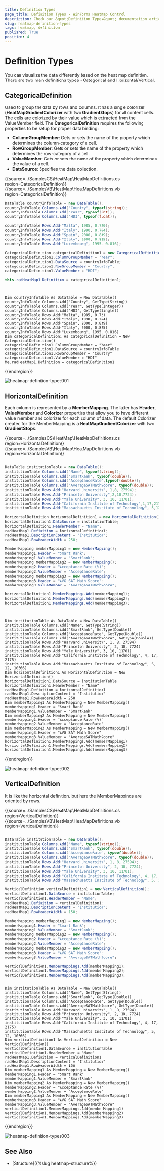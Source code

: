 ```yaml
---
title: Definition Types
page_title: Definition Types - WinForms HeatMap Control
description: Check our &quot;Definition Types&quot; documentation article for the RadHeatMap WinForms control.
slug: heatmap-definition-types
tags: heatmap, definition
published: True
position: 4
---
```


# Definition Types

You can visualize the data differently based on the heat map definition. There are two main definitions types - Categorical and Horizontal/Vertical. 

## CategoricalDefinition

Used to group the data by rows and columns. It has a single colorizer (**HeatMapGradientColorizer** with two **GradientStop**s) for all content cells. The cells are colorized by their value which is extracted from the ValueMember field. The **CategoricalDefinition** requires the following properties to be setup for proper data binding:

* **ColumnGroupMember**: Gets or sets the name of the property which determines the column-category of a cell. 
* **RowGroupMember**: Gets or sets the name of the property which determines the row-category of a cell. 
* **ValueMember**: Gets or sets the name of the property which determines the value of a cell. 
* **DataSource**: Specifies the data collection.

{{source=..\SamplesCS\HeatMap\HeatMapDefinitions.cs region=CategoricalDefinition}} 
{{source=..\SamplesVB\HeatMap\HeatMapDefinitions.vb region=CategoricalDefinition}} 

````C#
DataTable countryInfoTable = new DataTable();
countryInfoTable.Columns.Add("Country", typeof(string));
countryInfoTable.Columns.Add("Year", typeof(int));
countryInfoTable.Columns.Add("HDI", typeof(float));

countryInfoTable.Rows.Add("Malta", 1985, 0.720);
countryInfoTable.Rows.Add("Italy", 1990, 0.764);
countryInfoTable.Rows.Add("Spain", 2000, 0.839);
countryInfoTable.Rows.Add("Italy", 2000, 0.825);
countryInfoTable.Rows.Add("Luxembourg", 1995, 0.816);

CategoricalDefinition categoricalDefinition1 = new CategoricalDefinition();
categoricalDefinition1.ColumnGroupMember = "Year";
categoricalDefinition1.DataSource = countryInfoTable;
categoricalDefinition1.RowGroupMember = "Country";
categoricalDefinition1.ValueMember = "HDI";

this.radHeatMap1.Definition = categoricalDefinition1;
     
````
````VB.NET

Dim countryInfoTable As DataTable = New DataTable()
countryInfoTable.Columns.Add("Country", GetType(String))
countryInfoTable.Columns.Add("Year", GetType(Integer))
countryInfoTable.Columns.Add("HDI", GetType(Single))
countryInfoTable.Rows.Add("Malta", 1985, 0.72)
countryInfoTable.Rows.Add("Italy", 1990, 0.764)
countryInfoTable.Rows.Add("Spain", 2000, 0.839)
countryInfoTable.Rows.Add("Italy", 2000, 0.825)
countryInfoTable.Rows.Add("Luxembourg", 1995, 0.816)
Dim categoricalDefinition1 As CategoricalDefinition = New CategoricalDefinition()
categoricalDefinition1.ColumnGroupMember = "Year"
categoricalDefinition1.DataSource = countryInfoTable
categoricalDefinition1.RowGroupMember = "Country"
categoricalDefinition1.ValueMember = "HDI"
Me.radHeatMap1.Definition = categoricalDefinition1

````

{{endregion}} 

![heatmap-definition-types001](images/heatmap-definition-types001.png)


## HorizontalDefinition

Each column is represented by a **MemberMapping**. The latter has **Header**, **ValueMember** and **Colorizer** properties that allow you to have different value member and colorizer for each column of data. The default Colorizer created for the MemberMapping is a **HeatMapGradientColorizer** with two **GradientStop**s.

{{source=..\SamplesCS\HeatMap\HeatMapDefinitions.cs region=HorizontalDefinition}} 
{{source=..\SamplesVB\HeatMap\HeatMapDefinitions.vb region=HorizontalDefinition}} 

````C#

DataTable institutionTable = new DataTable();
institutionTable.Columns.Add("Name", typeof(string));
institutionTable.Columns.Add("SmartRank", typeof(double));
institutionTable.Columns.Add("AcceptanceRate",typeof(double));
institutionTable.Columns.Add("AverageSATMathScore", typeof(double));
institutionTable.Rows.Add("Harvard University", 1,8, 27594);
institutionTable.Rows.Add("Princeton University",2,10,7724);
institutionTable.Rows.Add("Yale University", 3, 10, 11701);
institutionTable.Rows.Add("California Institute of Technology",4,17,2175);
institutionTable.Rows.Add("Massachusetts Institute of Technology", 5,12,10566);

HorizontalDefinition horizontalDefinition1 = new HorizontalDefinition(); 
horizontalDefinition1.DataSource = institutionTable;
horizontalDefinition1.HeaderMember = "Name";
radHeatMap1.Definition = horizontalDefinition1;
radHeatMap1.DescriptionContent = "Institution";
radHeatMap1.RowHeaderWidth = 250;

MemberMapping memberMapping1 = new MemberMapping();
memberMapping1.Header = "Smart Rank";
memberMapping1.ValueMember = "SmartRank";
MemberMapping memberMapping2 = new MemberMapping();
memberMapping2.Header = "Acceptance Rate (%)";
memberMapping2.ValueMember = "AcceptanceRate";
MemberMapping memberMapping3 = new MemberMapping();
memberMapping3.Header = "AVG SAT Math Score";
memberMapping3.ValueMember = "AverageSATMathScore";

horizontalDefinition1.MemberMappings.Add(memberMapping1);
horizontalDefinition1.MemberMappings.Add(memberMapping2);
horizontalDefinition1.MemberMappings.Add(memberMapping3);
        
````
````VB.NET

Dim institutionTable As DataTable = New DataTable()
institutionTable.Columns.Add("Name", GetType(String))
institutionTable.Columns.Add("SmartRank", GetType(Double))
institutionTable.Columns.Add("AcceptanceRate", GetType(Double))
institutionTable.Columns.Add("AverageSATMathScore", GetType(Double))
institutionTable.Rows.Add("Harvard University", 1, 8, 27594)
institutionTable.Rows.Add("Princeton University", 2, 10, 7724)
institutionTable.Rows.Add("Yale University", 3, 10, 11701)
institutionTable.Rows.Add("California Institute of Technology", 4, 17, 2175)
institutionTable.Rows.Add("Massachusetts Institute of Technology", 5, 12, 10566)
Dim horizontalDefinition1 As HorizontalDefinition = New HorizontalDefinition()
horizontalDefinition1.DataSource = institutionTable
horizontalDefinition1.HeaderMember = "Name"
radHeatMap1.Definition = horizontalDefinition1
radHeatMap1.DescriptionContent = "Institution"
radHeatMap1.RowHeaderWidth = 250
Dim memberMapping1 As MemberMapping = New MemberMapping()
memberMapping1.Header = "Smart Rank"
memberMapping1.ValueMember = "SmartRank"
Dim memberMapping2 As MemberMapping = New MemberMapping()
memberMapping2.Header = "Acceptance Rate (%)"
memberMapping2.ValueMember = "AcceptanceRate"
Dim memberMapping3 As MemberMapping = New MemberMapping()
memberMapping3.Header = "AVG SAT Math Score"
memberMapping3.ValueMember = "AverageSATMathScore"
horizontalDefinition1.MemberMappings.Add(memberMapping1)
horizontalDefinition1.MemberMappings.Add(memberMapping2)
horizontalDefinition1.MemberMappings.Add(memberMapping3)

````

{{endregion}}

![heatmap-definition-types002](images/heatmap-definition-types002.png)

## VerticalDefinition

It is like the horizontal definition, but here the MemberMappings are oriented by rows. 

{{source=..\SamplesCS\HeatMap\HeatMapDefinitions.cs region=VerticalDefinition}} 
{{source=..\SamplesVB\HeatMap\HeatMapDefinitions.vb region=VerticalDefinition}} 

````C#

DataTable institutionTable = new DataTable();
institutionTable.Columns.Add("Name", typeof(string));
institutionTable.Columns.Add("SmartRank", typeof(double));
institutionTable.Columns.Add("AcceptanceRate", typeof(double));
institutionTable.Columns.Add("AverageSATMathScore", typeof(double));
institutionTable.Rows.Add("Harvard University", 1, 8, 27594);
institutionTable.Rows.Add("Princeton University", 2, 10, 7724);
institutionTable.Rows.Add("Yale University", 3, 10, 11701);
institutionTable.Rows.Add("California Institute of Technology", 4, 17, 2175);
institutionTable.Rows.Add("Massachusetts Institute of Technology", 5, 12, 10566);

VerticalDefinition verticalDefinition1 = new VerticalDefinition();
verticalDefinition1.DataSource = institutionTable;
verticalDefinition1.HeaderMember = "Name";
radHeatMap1.Definition = verticalDefinition1;
radHeatMap1.DescriptionContent = "Institution";
radHeatMap1.RowHeaderWidth = 150;

MemberMapping memberMapping1 = new MemberMapping();
memberMapping1.Header = "Smart Rank";
memberMapping1.ValueMember = "SmartRank";
MemberMapping memberMapping2 = new MemberMapping();
memberMapping2.Header = "Acceptance Rate (%)";
memberMapping2.ValueMember = "AcceptanceRate";
MemberMapping memberMapping3 = new MemberMapping();
memberMapping3.Header = "AVG SAT Math Score";
memberMapping3.ValueMember = "AverageSATMathScore";

verticalDefinition1.MemberMappings.Add(memberMapping1);
verticalDefinition1.MemberMappings.Add(memberMapping2);
verticalDefinition1.MemberMappings.Add(memberMapping3);    

````
````VB.NET

Dim institutionTable As DataTable = New DataTable()
institutionTable.Columns.Add("Name", GetType(String))
institutionTable.Columns.Add("SmartRank", GetType(Double))
institutionTable.Columns.Add("AcceptanceRate", GetType(Double))
institutionTable.Columns.Add("AverageSATMathScore", GetType(Double))
institutionTable.Rows.Add("Harvard University", 1, 8, 27594)
institutionTable.Rows.Add("Princeton University", 2, 10, 7724)
institutionTable.Rows.Add("Yale University", 3, 10, 11701)
institutionTable.Rows.Add("California Institute of Technology", 4, 17, 2175)
institutionTable.Rows.Add("Massachusetts Institute of Technology", 5, 12, 10566)
Dim verticalDefinition1 As VerticalDefinition = New VerticalDefinition()
verticalDefinition1.DataSource = institutionTable
verticalDefinition1.HeaderMember = "Name"
radHeatMap1.Definition = verticalDefinition1
radHeatMap1.DescriptionContent = "Institution"
radHeatMap1.RowHeaderWidth = 150
Dim memberMapping1 As MemberMapping = New MemberMapping()
memberMapping1.Header = "Smart Rank"
memberMapping1.ValueMember = "SmartRank"
Dim memberMapping2 As MemberMapping = New MemberMapping()
memberMapping2.Header = "Acceptance Rate (%)"
memberMapping2.ValueMember = "AcceptanceRate"
Dim memberMapping3 As MemberMapping = New MemberMapping()
memberMapping3.Header = "AVG SAT Math Score"
memberMapping3.ValueMember = "AverageSATMathScore"
verticalDefinition1.MemberMappings.Add(memberMapping1)
verticalDefinition1.MemberMappings.Add(memberMapping2)
verticalDefinition1.MemberMappings.Add(memberMapping3)

````

{{endregion}}

![heatmap-definition-types003](images/heatmap-definition-types003.png)

## See Also

* [Structure]({%slug heatmap-structure%}) 

